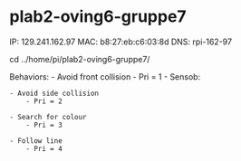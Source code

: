 # plab2-oving6-gruppe7
IP: 129.241.162.97
MAC: b8:27:eb:c6:03:8d
DNS: rpi-162-97

cd ../home/pi/plab2-oving6-gruppe7/


Behaviors:
    - Avoid front collision
        - Pri = 1
        - Sensob:

    - Avoid side collision
        - Pri = 2

    - Search for colour
        - Pri = 3

    - Follow line
        - Pri = 4

